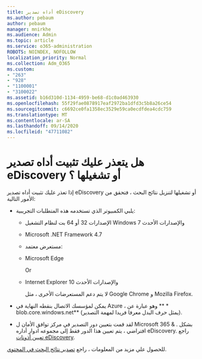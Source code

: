 ```yaml
---
title: أداه تصدير eDiscovery
ms.author: pebaum
author: pebaum
manager: mnirkhe
ms.audience: Admin
ms.topic: article
ms.service: o365-administration
ROBOTS: NOINDEX, NOFOLLOW
localization_priority: Normal
ms.collection: Adm_O365
ms.custom:
- "263"
- "928"
- "1100001"
- "3100022"
ms.assetid: b16d310d-1134-4959-be68-d1c0ad463930
ms.openlocfilehash: 55f29fae0878917eaf2972ba1dfd3c5b8a26ce54
ms.sourcegitcommit: c6692ce0fa1358ec3529e59ca0ecdfdea4cdc759
ms.translationtype: MT
ms.contentlocale: ar-SA
ms.lasthandoff: 09/14/2020
ms.locfileid: "47711082"
---
```

# <a name="cant-install-or-run-the-ediscovery-export-tool"></a>هل يتعذر عليك تثبيت أداه تصدير eDiscovery أو تشغيلها ؟

إذا تعذر عليك تثبيت أداه تصدير eDiscovery أو تشغيلها لتنزيل نتائج البحث ، فتحقق من الأمور التالية:
  
- يلبي الكمبيوتر الذي تستخدمه هذه المتطلبات التجريبية:

  - الإصدارات 32 أو 64 بت لنظام التشغيل Windows 7 والإصدارات الأحدث

  - Microsoft .NET Framework 4.7

  - مستعرض معتمد:

  - Microsoft Edge

    Or

  - Internet Explorer 10 والإصدارات الأحدث

    لا يتم دعم المستعرضات الأخرى ، مثل Google Chrome و Mozilla Firefox.

- يمكن لمؤسسك الاتصال بنقطه النهاية في Azure ، وهو عبارة عن ** \* blob.core.windows.net** (يمثل حرف البدل معرفا فريدا لمهمة التصدير).

- لقد قمت بتعيين دور التصدير في مركز توافق الأمان ل Microsoft 365 &amp; . بشكل افتراضي ، يتم تعيين هذا الدور فقط إلى مجموعه ادوار أداره eDiscovery. راجع [تعيين أذونات eDiscovery](https://docs.microsoft.com/microsoft-365/compliance/assign-ediscovery-permissions).

للحصول علي مزيد من المعلومات ، راجع [تصدير نتائج البحث في المحتوي](https://docs.microsoft.com/microsoft-365/compliance/export-search-results).
  